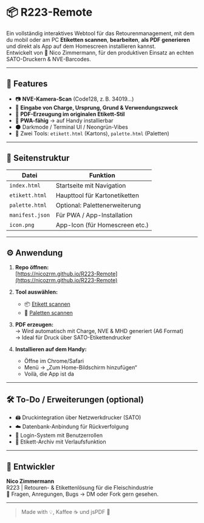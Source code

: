 # 📦 R223-Remote

Ein vollständig interaktives Webtool für das Retourenmanagement, mit dem du mobil oder am PC **Etiketten scannen**, **bearbeiten**, **als PDF generieren** und direkt als App auf dem Homescreen installieren kannst.  
Entwickelt von 🧠 Nico Zimmermann, für den produktiven Einsatz an echten SATO-Druckern & NVE-Barcodes.

---

## 🚀 Features

- 📷 **NVE-Kamera-Scan** (Code128, z. B. 34019...)
- 🧪 **Eingabe von Charge, Ursprung, Grund & Verwendungszweck**
- 📄 **PDF-Erzeugung im originalen Etikett-Stil**
- 📲 **PWA-fähig** → auf Handy installierbar
- 🌑 Darkmode / Terminal UI / Neongrün-Vibes
- 🔧 Zwei Tools: `etikett.html` (Kartons), `palette.html` (Paletten)

---

## 📁 Seitenstruktur

| Datei           | Funktion                         |
|----------------|----------------------------------|
| `index.html`   | Startseite mit Navigation        |
| `etikett.html` | Haupttool für Kartonetiketten    |
| `palette.html` | Optional: Palettenerweiterung    |
| `manifest.json`| Für PWA / App-Installation       |
| `icon.png`     | App-Icon (für Homescreen etc.)   |

---

## ⚙️ Anwendung

1. **Repo öffnen:**  
   [https://nicozrm.github.io/R223-Remote](https://nicozrm.github.io/R223-Remote)

2. **Tool auswählen:**
   - 📦 [Etikett scannen](https://nicozrm.github.io/R223-Remote/etikett.html)
   - 🧊 [Paletten scannen](https://nicozrm.github.io/R223-Remote/palette.html)

3. **PDF erzeugen:**  
   → Wird automatisch mit Charge, NVE & MHD generiert (A6 Format)  
   → Ideal für Druck über SATO-Etikettendrucker

4. **Installieren auf dem Handy:**
   - Öffne im Chrome/Safari
   - Menü → „Zum Home-Bildschirm hinzufügen“
   - Voilà, die App ist da

---

## 🛠️ To-Do / Erweiterungen (optional)

- 🖨️ Druckintegration über Netzwerkdrucker (SATO)
- ☁️ Datenbank-Anbindung für Rückverfolgung
- 🔐 Login-System mit Benutzerrollen
- 📂 Etikett-Archiv mit Verlaufsfunktion

---

## 🧠 Entwickler

**Nico Zimmermann**  
R223 | Retouren- & Etikettenlösung für die Fleischindustrie  
💬 Fragen, Anregungen, Bugs → DM oder Fork gern gesehen.

---

> Made with 💡, Kaffee ☕ und jsPDF 📄

